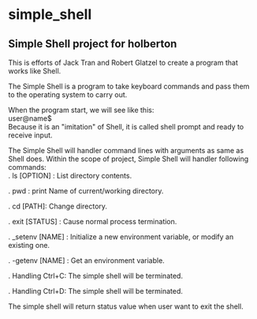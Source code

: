 # simple_shell

## Simple Shell project for holberton

This is efforts of Jack Tran and Robert Glatzel to create a program that works like Shell.

The Simple Shell is a program to take keyboard commands and pass them to the operating system to carry out.

When the program start, we will see like this:\
user@name$\
Because it is an "imitation" of Shell, it is called shell prompt and ready to receive input.

The Simple Shell will handler command lines with arguments as same as Shell does. Within the scope of project, Simple Shell will handler following commands:\
. ls [OPTION] : List directory contents.

. pwd : print Name of current/working directory.

. cd [PATH]: Change directory.

. exit [STATUS] : Cause normal process termination.

. _setenv [NAME] : Initialize a new environment variable, or modify an existing one.

. -getenv [NAME] : Get an environment variable.

. Handling Ctrl+C: The simple shell will be terminated.

. Handling Ctrl+D: The simple shell will be terminated.

The simple shell will return status value when user want to exit the shell.